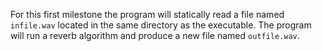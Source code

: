 For this first milestone the program will statically read a file named
`infile.wav` located in the same directory as the executable. The program
will run a reverb algorithm and produce a new file named `outfile.wav`.
